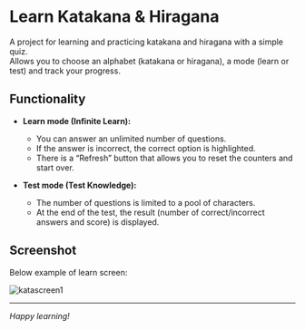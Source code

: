# Learn Katakana & Hiragana

A project for learning and practicing katakana and hiragana with a simple quiz.  
Allows you to choose an alphabet (katakana or hiragana), a mode (learn or test) and track your progress.

## Functionality

- **Learn mode (Infinite Learn):**  
  - You can answer an unlimited number of questions.  
  - If the answer is incorrect, the correct option is highlighted.  
  - There is a “Refresh” button that allows you to reset the counters and start over.

- **Test mode (Test Knowledge):**  
  - The number of questions is limited to a pool of characters.  
  - At the end of the test, the result (number of correct/incorrect answers and score) is displayed.

## Screenshot

Below example of learn screen:

![katascreen1](https://github.com/user-attachments/assets/520efff4-ff9f-4e97-a443-5d8f877adc3f)

---

*Happy learning!* 
